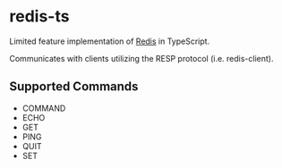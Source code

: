 # redis-ts

Limited feature implementation of [Redis](https://redis.io/) in TypeScript.

Communicates with clients utilizing the RESP protocol (i.e. redis-client).

## Supported Commands

* COMMAND
* ECHO
* GET
* PING
* QUIT
* SET
